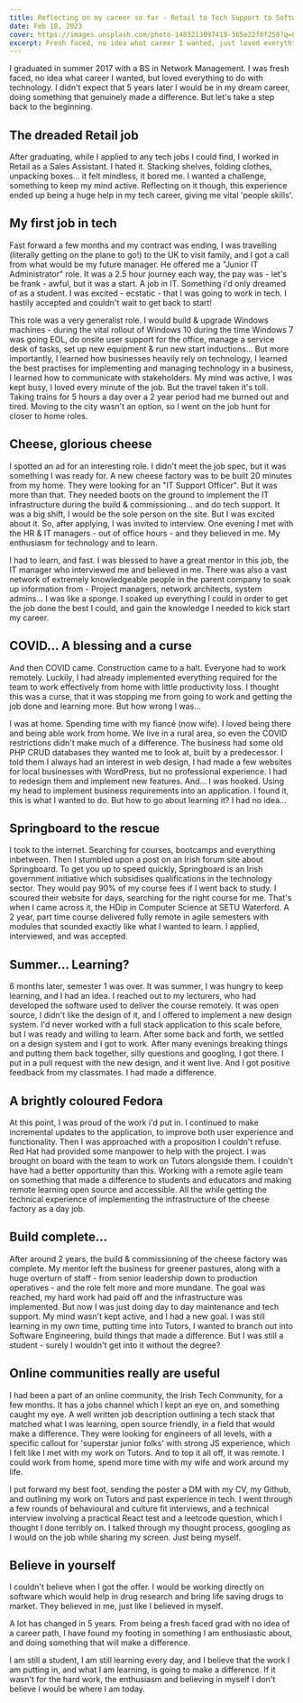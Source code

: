 ```yaml
---
title: Reflecting on my career so far - Retail to Tech Support to Software Engineering
date: Feb 18, 2023
cover: https://images.unsplash.com/photo-1483213097419-365e22f0f258?q=80&w=2970&auto=format&fit=crop&ixlib=rb-4.0.3&ixid=M3wxMjA3fDB8MHxwaG90by1wYWdlfHx8fGVufDB8fHx8fA%3D%3D
excerpt: Fresh faced, no idea what career I wanted, just loved everything to do with technology. I didn't expect that 5 years later I would be in my dream career, doing something that genuinely made a difference.
---
```


I graduated in summer 2017 with a BS in Network Management. I was fresh faced, no idea what career I wanted, but loved everything to do with technology. I didn't expect that 5 years later I would be in my dream career, doing something that genuinely made a difference. But let's take a step back to the beginning.

## The dreaded Retail job

After graduating, while I applied to any tech jobs I could find, I worked in Retail as a Sales Assistant. I hated it. Stacking shelves, folding clothes, unpacking boxes... it felt mindless, it bored me. I wanted a challenge, something to keep my mind active. Reflecting on it though, this experience ended up being a huge help in my tech career, giving me vital 'people skills'.

## My first job in tech

Fast forward a few months and my contract was ending, I was travelling (literally getting on the plane to go!) to the UK to visit family, and I got a call from what would be my future manager. He offered me a "Junior IT Administrator" role. It was a 2.5 hour journey each way, the pay was - let's be frank - awful, but it was a start. A job in IT. Something i'd only dreamed of as a student. I was excited - ecstatic - that I was going to work in tech. I hastily accepted and couldn't wait to get back to start!

This role was a very generalist role. I would build & upgrade Windows machines - during the vital rollout of Windows 10 during the time Windows 7 was going EOL, do onsite user support for the office, manage a service desk of tasks, set up new equipment & run new start inductions... But more importantly, I learned how businesses heavily rely on technology, I learned the best practises for implementing and managing technology in a business, I learned how to communicate with stakeholders. My mind was active, I was kept busy, I loved every minute of the job. But the travel taken it's toll. Taking trains for 5 hours a day over a 2 year period had me burned out and tired. Moving to the city wasn't an option, so I went on the job hunt for closer to home roles.

## Cheese, glorious cheese

I spotted an ad for an interesting role. I didn't meet the job spec, but it was something I was ready for. A new cheese factory was to be built 20 minutes from my home. They were looking for an "IT Support Officer". But it was more than that. They needed boots on the ground to implement the IT infrastructure during the build & commissioning... and do tech support. It was a big shift, I would be the sole person on the site. But I was excited about it. So, after applying, I was invited to interview. One evening I met with the HR & IT managers - out of office hours - and they believed in me. My enthusiasm for technology and to learn.

I had to learn, and fast. I was blessed to have a great mentor in this job, the IT manager who interviewed me and believed in me. There was also a vast network of extremely knowledgeable people in the parent company to soak up information from - Project managers, network architects, system admins... I was like a sponge. I soaked up everything I could in order to get the job done the best I could, and gain the knowledge I needed to kick start my career.

## COVID... A blessing and a curse

And then COVID came. Construction came to a halt. Everyone had to work remotely. Luckily, I had already implemented everything required for the team to work effectively from home with little productivity loss. I thought this was a curse, that it was stopping me from going to work and getting the job done and learning more. But how wrong I was...

I was at home. Spending time with my fiancé (now wife). I loved being there and being able work from home. We live in a rural area, so even the COVID restrictions didn't make much of a difference. The business had some old PHP CRUD databases they wanted me to look at, built by a predecessor. I told them I always had an interest in web design, I had made a few websites for local businesses with WordPress, but no professional experience. I had to redesign them and implement new features. And... I was hooked. Using my head to implement business requirements into an application. I found it, this is what I wanted to do. But how to go about learning it? I had no idea...

## Springboard to the rescue

I took to the internet. Searching for courses, bootcamps and everything inbetween. Then I stumbled upon a post on an Irish forum site about Springboard. To get you up to speed quickly, Springboard is an Irish government initiative which subsidises qualifications in the technology sector. They would pay 90% of my course fees if I went back to study. I scoured their website for days, searching for the right course for me. That's when I came across it, the HDip in Computer Science at SETU Waterford. A 2 year, part time course delivered fully remote in agile semesters with modules that sounded exactly like what I wanted to learn. I applied, interviewed, and was accepted.

## Summer... Learning?

6 months later, semester 1 was over. It was summer, I was hungry to keep learning, and I had an idea. I reached out to my lecturers, who had developed the software used to deliver the course remotely. It was open source, I didn't like the design of it, and I offered to implement a new design system. I'd never worked with a full stack application to this scale before, but I was ready and willing to learn. After some back and forth, we settled on a design system and I got to work. After many evenings breaking things and putting them back together, silly questions and googling, I got there. I put in a pull request with the new design, and it went live. And I got positive feedback from my classmates. I had made a difference.

## A brightly coloured Fedora

At this point, I was proud of the work i'd put in. I continued to make incremental updates to the application, to improve both user experience and functionality. Then I was approached with a proposition I couldn't refuse. Red Hat had provided some manpower to help with the project. I was brought on board with the team to work on Tutors alongside them. I couldn't have had a better opportunity than this. Working with a remote agile team on something that made a difference to students and educators and making remote learning open source and accessible. All the while getting the technical experience of implementing the infrastructure of the cheese factory as a day job.

## Build complete...

After around 2 years, the build & commissioning of the cheese factory was complete. My mentor left the business for greener pastures, along with a huge overturn of staff - from senior leadership down to production operatives - and the role felt more and more mundane. The goal was reached, my hard work had paid off and the infrastructure was implemented. But now I was just doing day to day maintenance and tech support. My mind wasn't kept active, and I had a new goal. I was still learning in my own time, putting time into Tutors, I wanted to branch out into Software Engineering, build things that made a difference. But I was still a student - surely I wouldn't get into it without the degree?

## Online communities really are useful

I had been a part of an online community, the Irish Tech Community, for a few months. It has a jobs channel which I kept an eye on, and something caught my eye. A well written job description outlining a tech stack that matched what I was learning, open source friendly, in a field that would make a difference. They were looking for engineers of all levels, with a specific callout for 'superstar junior folks' with strong JS experience, which I felt like I met with my work on Tutors. And to top it all off, it was remote. I could work from home, spend more time with my wife and work around my life.

I put forward my best foot, sending the poster a DM with my CV, my Github, and outlining my work on Tutors and past experience in tech. I went through a few rounds of behavioural and culture fit interviews, and a technical interview involving a practical React test and a leetcode question, which I thought I done terribly on. I talked through my thought process, googling as I would on the job while sharing my screen. Just being myself.

## Believe in yourself

I couldn't believe when I got the offer. I would be working directly on software which would help in drug research and bring life saving drugs to market. They believed in me, just like I believed in myself.

A lot has changed in 5 years. From being a fresh faced grad with no idea of a career path, I have found my footing in something I am enthusiastic about, and doing something that will make a difference.

I am still a student, I am still learning every day, and I believe that the work I am putting in, and what I am learning, is going to make a difference. If it wasn't for the hard work, the enthusiasm and believing in myself I don't believe I would be where I am today.